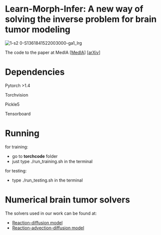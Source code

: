 # Learn-Morph-Infer: A new way of solving the inverse problem for brain tumor modeling 

![1-s2 0-S1361841522003000-ga1_lrg](https://user-images.githubusercontent.com/13185247/201695420-aab0fea8-fec3-47e9-98dc-e5f6c7d2d9ee.jpg)

The code to the paper at MedIA [[MedIA](https://t.co/R3IxrPrMFN)] [[arXiv](https://arxiv.org/abs/2111.04090)]   

# Dependencies
Pytorch >1.4

Torchvision

Pickle5

Tensorboard

# Running
for training:
- go to **torchcode** folder 
- just type ./run_training.sh in the terminal

for testing:
- type ./run_testing.sh in the terminal

# Numerical brain tumor solvers
The solvers used in our work can be found at:
- [Reaction-diffusion model](https://github.com/JanaLipkova/GliomaSolver) 
- [Reaction-advection-diffusion model](https://github.com/IvanEz/braintumorsolver)

